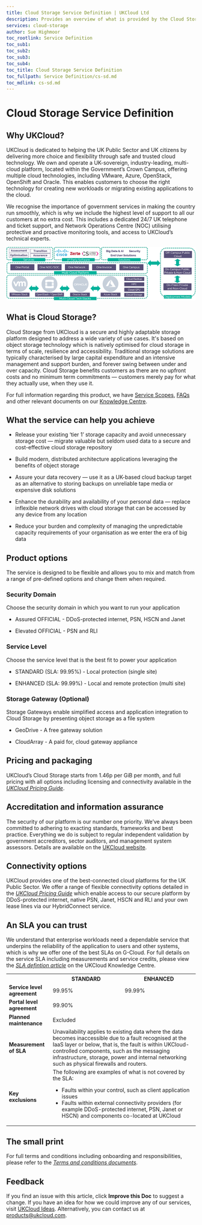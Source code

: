 ```yaml
---
title: Cloud Storage Service Definition | UKCloud Ltd
description: Provides an overview of what is provided by the Cloud Storage service
services: cloud-storage
author: Sue Highmoor
toc_rootlink: Service Definition
toc_sub1: 
toc_sub2:
toc_sub3:
toc_sub4:
toc_title: Cloud Storage Service Definition
toc_fullpath: Service Definition/cs-sd.md
toc_mdlink: cs-sd.md
---
```


# Cloud Storage Service Definition

## Why UKCloud?

UKCloud is dedicated to helping the UK Public Sector and UK citizens by delivering more choice and flexibility through safe and trusted cloud technology. We own and operate a UK-sovereign, industry-leading, multi-cloud platform, located within the Government’s Crown Campus, offering multiple cloud technologies, including VMware, Azure, OpenStack, OpenShift and Oracle. This enables customers to choose the right technology for creating new workloads or migrating existing applications to the cloud.

We recognise the importance of government services in making the country run smoothly, which is why we include the highest level of support to all our customers at no extra cost. This includes a dedicated 24/7 UK telephone and ticket support, and Network Operations Centre (NOC) utilising protective and proactive monitoring tools, and access to UKCloud’s technical experts.

![UKCloud services](images/ukc-services.png)

## What is Cloud Storage?

Cloud Storage from UKCloud is a secure and highly adaptable storage platform designed to address a wide variety of use cases. It's based on object storage technology which is natively optimised for cloud storage in terms of scale, resilience and accessibility. Traditional storage solutions are typically characterised by large capital expenditure and an intensive management and support burden, and forever swing between under and over capacity. Cloud Storage benefits customers as there are no upfront costs and no minimum term commitments — customers merely pay for what they actually use, when they use it.

For full information regarding this product, we have [Service Scopes](cs-sco.md), [FAQs](cs-faq.md) and other relevant documents on our [Knowledge Centre](https://docs.ukcloud.com).

## What the service can help you achieve

- Release your existing ‘tier 1’ storage capacity and avoid unnecessary storage cost — migrate valuable but seldom used data to a secure and cost-effective cloud storage repository

- Build modern, distributed architecture applications leveraging the benefits of object storage

- Assure your data recovery — use it as a UK-based cloud backup target as an alternative to storing backups on unreliable tape media or expensive disk solutions

- Enhance the durability and availability of your personal data — replace inflexible network drives with cloud storage that can be accessed by any device from any location

- Reduce your burden and complexity of managing the unpredictable capacity requirements of your organisation as we enter the era of big data

## Product options

The service is designed to be flexible and allows you to mix and match from a range of pre-defined options and change them when required.

### Security Domain

Choose the security domain in which you want to run your application

- Assured OFFICIAL - DDoS-protected internet, PSN, HSCN and Janet

- Elevated OFFICIAL - PSN and RLI

### Service Level

Choose the service level that is the best fit to power your application

- STANDARD (SLA: 99.95%) - Local protection (single site)

- ENHANCED (SLA: 99.99%) - Local and remote protection (multi site)

### Storage Gateway (Optional)

Storage Gateways enable simplified access and application integration to Cloud Storage by presenting object storage as a file system

- GeoDrive - A free gateway solution

- CloudArray - A paid for, cloud gateway appliance

## Pricing and packaging

UKCloud’s Cloud Storage starts from 1.46p per GiB per month, and full pricing with all options including licensing and connectivity available in the [*UKCloud Pricing Guide*](https://ukcloud.com/wp-content/uploads/2019/06/ukcloud-pricing-guide-11.0.pdf).

## Accreditation and information assurance

The security of our platform is our number one priority. We’ve always been committed to adhering to exacting standards, frameworks and best practice. Everything we do is subject to regular independent validation by government accreditors, sector auditors, and management system assessors. Details are available on the [UKCloud website](https://ukcloud.com/governance/).

## Connectivity options

UKCloud provides one of the best-connected cloud platforms for the UK Public Sector. We offer a range of flexible connectivity options detailed in the [*UKCloud Pricing Guide*](https://ukcloud.com/wp-content/uploads/2019/06/ukcloud-pricing-guide-11.0.pdf) which enable access to our secure platform by DDoS-protected internet, native PSN, Janet, HSCN and RLI and your own lease lines via our HybridConnect service.

## An SLA you can trust

We understand that enterprise workloads need a dependable service that underpins the reliability of the application to users and other systems, which is why we offer one of the best SLAs on G-Cloud. For full details on the service SLA including measurements and service credits, please view the [*SLA defintion article*](../other/other-ref-sla-definition.md) on the UKCloud Knowledge Centre.

<table>
  <tr>
    <th></th>
    <th>STANDARD</th>
    <th>ENHANCED</th>
  </tr>
  <tr>
    <td><b>Service level agreement</b></td>
    <td>99.95%</td>
    <td>99.99%</td>
  </tr>
  <tr>
    <td><b>Portal level agreement</b></td>
    <td colspan="2">99.90%</td>
  </tr>
  <tr>
    <td><b>Planned maintenance</b></td>
    <td colspan="2">Excluded</td>
  </tr>
  <tr>
    <td><b>Measurement of SLA</b></td>
    <td colspan="2">Unavailability applies to existing data where the data becomes inaccessible due to a fault recognised at the IaaS layer or below, that is, the fault is within UKCloud-controlled components, such as the messaging infrastructure, storage, power and internal networking such as physical firewalls and routers.</td>
  </tr>
  <tr>
    <td><b>Key exclusions</b></td>
    <td colspan="2">The following are examples of what is not covered by the SLA:<ul><li>Faults within your control, such as client application issues<li>Faults within external connectivity providers (for example DDoS-protected internet, PSN, Janet or HSCN) and components co-located at UKCloud</ul></td>
  </tr>
</table>

## The small print

For full terms and conditions including onboarding and responsibilities, please refer to the [*Terms and conditions documents*](../other/other-ref-terms-and-conditions.md).

## Feedback

If you find an issue with this article, click **Improve this Doc** to suggest a change. If you have an idea for how we could improve any of our services, visit [UKCloud Ideas](https://ideas.ukcloud.com). Alternatively, you can contact us at <products@ukcloud.com>.
